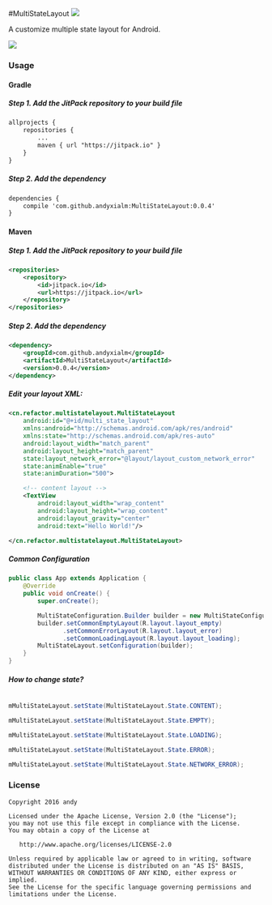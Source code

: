 #MultiStateLayout
[![](https://jitpack.io/v/andyxialm/MultiStateLayout.svg)](https://jitpack.io/#andyxialm/MultiStateLayout)


A customize multiple state layout for Android.

![](https://github.com/andyxialm/MultiStateLayout/blob/master/art/screenshot.gif?raw=true)
### Usage

#### Gradle
##### Step 1. Add the JitPack repository to your build file
~~~ xml
allprojects {
    repositories {
        ...
        maven { url "https://jitpack.io" }
    }
}
~~~

##### Step 2. Add the dependency
~~~ xml
dependencies {
    compile 'com.github.andyxialm:MultiStateLayout:0.0.4'
}
~~~

#### Maven
##### Step 1. Add the JitPack repository to your build file
~~~ xml
<repositories>
	<repository>
	    <id>jitpack.io</id>
	    <url>https://jitpack.io</url>
	</repository>
</repositories>
~~~

##### Step 2. Add the dependency
~~~ xml
<dependency>
    <groupId>com.github.andyxialm</groupId>
    <artifactId>MultiStateLayout</artifactId>
    <version>0.0.4</version>
</dependency>
~~~

##### Edit your layout XML:

~~~ xml
<cn.refactor.multistatelayout.MultiStateLayout
    android:id="@+id/multi_state_layout"
    xmlns:android="http://schemas.android.com/apk/res/android"
    xmlns:state="http://schemas.android.com/apk/res-auto"
    android:layout_width="match_parent"
    android:layout_height="match_parent"
    state:layout_network_error="@layout/layout_custom_network_error"
    state:animEnable="true"
    state:animDuration="500">

	<!-- content layout -->
    <TextView
        android:layout_width="wrap_content"
        android:layout_height="wrap_content"
        android:layout_gravity="center"
        android:text="Hello World!"/>

</cn.refactor.multistatelayout.MultiStateLayout>
~~~

##### Common Configuration
```java
public class App extends Application {
    @Override
    public void onCreate() {
        super.onCreate();

        MultiStateConfiguration.Builder builder = new MultiStateConfiguration.Builder();
        builder.setCommonEmptyLayout(R.layout.layout_empty)
               .setCommonErrorLayout(R.layout.layout_error)
               .setCommonLoadingLayout(R.layout.layout_loading);
        MultiStateLayout.setConfiguration(builder);
    }
}
```

##### How to change state?
```java

mMultiStateLayout.setState(MultiStateLayout.State.CONTENT);

mMultiStateLayout.setState(MultiStateLayout.State.EMPTY);

mMultiStateLayout.setState(MultiStateLayout.State.LOADING);

mMultiStateLayout.setState(MultiStateLayout.State.ERROR);

mMultiStateLayout.setState(MultiStateLayout.State.NETWORK_ERROR);

```

### License

    Copyright 2016 andy

    Licensed under the Apache License, Version 2.0 (the "License");
    you may not use this file except in compliance with the License.
    You may obtain a copy of the License at

       http://www.apache.org/licenses/LICENSE-2.0

    Unless required by applicable law or agreed to in writing, software
    distributed under the License is distributed on an "AS IS" BASIS,
    WITHOUT WARRANTIES OR CONDITIONS OF ANY KIND, either express or implied.
    See the License for the specific language governing permissions and
    limitations under the License.
